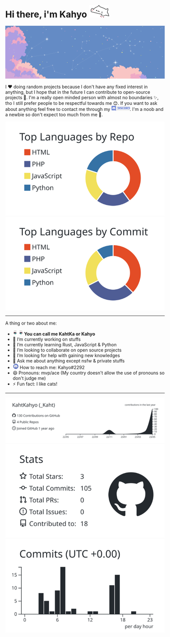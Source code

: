 # Hi there, i'm Kahyo [<img src='https://github.com/KahtKahyo/KahtKahyo/blob/master/Images/bongo-cat-transparent.gif' alt='bongo cat img' height='40'>](https://www.youtube.com/watch?v=dQw4w9WgXcQ)
[![](https://github.com/KahtKahyo/KahtKahyo/blob/master/Images/nprhx6w5y-bannerferris-gif-7z58xh.gif)](https://www.youtube.com/watch?v=dQw4w9WgXcQ)

I ❤️ doing random projects because I don't have any fixed interest in anything, but I hope that in the future I can contribute to open-source projects 🤖. I'm a really open minded person with almost no boundaries ✨, tho I still prefer people to be respectful towards me 😊. If you want to ask about anything feel free to contact me through my <img src='https://github.com/KahtKahyo/KahtKahyo/blob/master/Images/png-transparent-discord-hd-logo.png' alt="discord" height="16">. I'm a noob and a newbie so don't expect too much from me 🥹.

[![](https://raw.githubusercontent.com/KahtKahyo/KahtKahyo/master/profile-summary-card-output/graywhite/1-repos-per-language.svg)](https://github.com/vn7n24fzkq/github-profile-summary-cards) [![](https://raw.githubusercontent.com/KahtKahyo/KahtKahyo/master/profile-summary-card-output/graywhite/2-most-commit-language.svg)](https://github.com/vn7n24fzkq/github-profile-summary-cards)
 
 ---

A thing or two about me: 
- <img src='https://github.com/KahtKahyo/KahtKahyo/blob/master/Images/2019185_d1e5e.gif' height='17'> **You can call me KahtKa or Kahyo** 
- 🔭 I’m currently working on stuffs
- 🌱 I’m currently learning Rust, JavaScript & Python
- 👯 I’m looking to collaborate on open source projects
- 🤔 I’m looking for help with gaining new knowledges
- 💬 Ask me about anything except nsfw & private stuffs 
- <img src='https://github.com/KahtKahyo/KahtKahyo/blob/master/Images/discord-logo-logodownload-download-logotipos-1.png' alt="discord logo" height="18"> How to reach me: Kahyo#2292
- 😄 Pronouns: mvp/ace (My country doesn't allow the use of pronouns so don't judge me)
- ⚡ Fun fact: I like cats!

---


[![](https://raw.githubusercontent.com/KahtKahyo/KahtKahyo/master/profile-summary-card-output/graywhite/0-profile-details.svg)](https://github.com/vn7n24fzkq/github-profile-summary-cards)
[![](https://raw.githubusercontent.com/KahtKahyo/KahtKahyo/master/profile-summary-card-output/graywhite/3-stats.svg)](https://github.com/vn7n24fzkq/github-profile-summary-cards) [![](https://raw.githubusercontent.com/KahtKahyo/KahtKahyo/master/profile-summary-card-output/graywhite/4-productive-time.svg)](https://github.com/vn7n24fzkq/github-profile-summary-cards)
 
